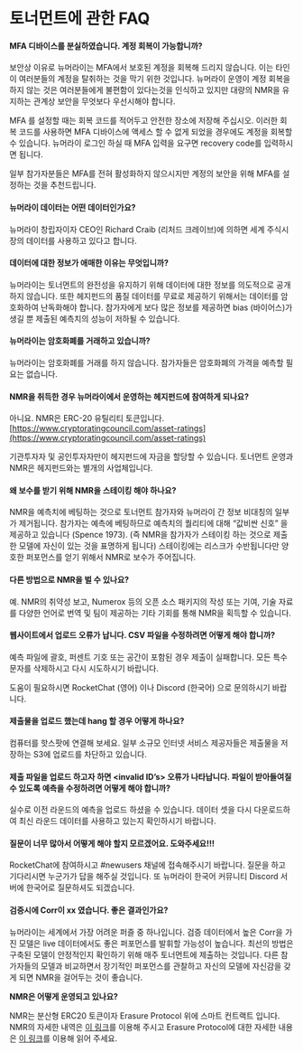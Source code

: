 # 토너먼트에 관한 FAQ

#### **MFA 디바이스를 분실하였습니다. 계정 회복이 가능합니까?**

보안상 이유로 뉴머라이는 MFA에서 보호된 계정을 회복해 드리지 않습니다. 이는 타인이 여러분들의 계정을 탈취하는 것을 막기 위한 것입니다. 뉴머라이 운영이 계정 회복을 하지 않는 것은 여러분들에게 불편함이 있다는것을 인식하고 있지만 대량의 NMR을 유지하는 관계상 보안을 무엇보다 우선시해야 합니다.

MFA 를 설정할 때는 회복 코드를 적어두고 안전한 장소에 저장해 주십시오. 이러한 회복 코드를 사용하면 MFA 디바이스에 액세스 할 수 없게 되었을 경우에도 계정을 회복할 수 있습니다. 뉴머라이 로그인 하실 때 MFA 입력을 요구면 recovery code를 입력하시면 됩니다.

일부 참가자분들은 MFA를 전혀 활성화하지 않으시지만 계정의 보안을 위해 MFA를 설정하는 것을 추천드립니다.

#### 뉴머라이 데이터는 어떤 데이터인가요?

뉴머라이 창립자이자 CEO인 Richard Craib (리처드 크레이브)에 의하면 세계 주식시장의 데이터를 사용하고 있다고 합니다.

#### **데이터에 대한 정보가 애매한 이유는 무엇입니까?**

뉴머라이는 토너먼트의 완전성을 유지하기 위해 데이터에 대한 정보를 의도적으로 공개하지 않습니다. 또한 헤지펀드의 품질 데이터를 무료로 제공하기 위해서는 데이터를 암호화하여 난독화해야 합니다. 참가자에게 보다 많은 정보를 제공하면 bias (바이어스)가 생길 뿐 제출된 예측치의 성능이 저하될 수 있습니다.

#### **뉴머라이는 암호화폐를 거래하고 있습니까?**

뉴머라이는 암호화폐를 거래를 하지 않습니다. 참가자들은 암호화폐의 가격을 예측할 필요는 없습니다.

#### **NMR을 취득한 경우 뉴머라이에서 운영하는 헤지펀드에 참여하게 되나요?**

아니요. NMR은 ERC-20 유틸리티 토큰입니다. [https://www.cryptoratingcouncil.com/asset-ratings](https://www.cryptoratingcouncil.com/asset-ratings)

기관투자자 및 공인투자자만이 헤지펀드에 자금을 할당할 수 있습니다. 토너먼트 운영과 NMR은 헤지펀드와는 별개의 사업체입니다.

#### **왜 보수를 받기 위해 NMR을 스테이킹 해야 하나요?**

NMR을 예측치에 베팅하는 것으로 토너먼트 참가자와 뉴머라이 간 정보 비대칭의 일부가 제거됩니다. 참가자는 예측에 베팅하므로 예측치의 퀄리티에 대해 “값비싼 신호” 을 제공하고 있습니다 (Spence 1973). (즉 NMR을 참가자가 스테이킹 하는 것으로 제출한 모델에 자신이 있는 것을 표명하게 됩니다) 스테이킹에는 리스크가 수반됩니다만 양호한 퍼포먼스를 얻기 위해서 NMR로 보수가 주어집니다.

#### **다른 방법으로 NMR을 벌 수 있나요?**

예. NMR의 취약성 보고, Numerox 등의 오픈 소스 패키지의 작성 또는 기여, 기술 자료를 다양한 언어로 번역 및 팀이 제공하는 기타 기회를 통해 NMR을 획득할 수 있습니다.

#### **웹사이트에서 업로드 오류가 납니다. CSV 파일을 수정하려면 어떻게 해야 합니까?**

예측 파일에 괄호, 퍼센트 기호 또는 공간이 포함된 경우 제출이 실패합니다. 모든 특수문자를 삭제하시고 다시 시도하시기 바랍니다.

도움이 필요하시면 RocketChat (영어) 이나 Discord (한국어) 으로 문의하시기 바랍니다.

#### **제출물을 업로드 했는데 hang 할 경우 어떻게 하나요?**

컴퓨터를 핫스팟에 연결해 보세요. 일부 소규모 인터넷 서비스 제공자들은 제출물을 저장하는 S3에 업로드를 차단하고 있습니다.

#### **제출 파일을 업로드 하고자 하면 \<invalid ID’s> 오류가 나타납니다. 파일이 받아들여질 수 있도록 예측을 수정하려면 어떻게 해야 합니까?**

실수로 이전 라운드의 예측을 업로드 하셨을 수 있습니다. 데이터 셋을 다시 다운로드하여 최신 라운드 데이터를 사용하고 있는지 확인하시기 바랍니다.

#### 질문이 너무 많아서 어떻게 해야 할지 모르겠어요. 도와주세요!!!

RocketChat에 참여하시고 #newusers 채널에 접속해주시기 바랍니다. 질문을 하고 기다리시면 누군가가 답을 해주실 것입니다. 또 뉴머라이 한국어 커뮤니티 Discord 서버에 한국어로 질문하셔도 되겠습니다.

#### 검증시에 Corr이 xx 였습니다. 좋은 결과인가요?

뉴머라이는 세계에서 가장 어려운 퍼즐 중 하나입니다. 검증 데이터에서 높은 Corr을 가진 모델은 live 데이터에서도 좋은 퍼포먼스를 발휘할 가능성이 높습니다. 최선의 방법은 구축된 모델이 안정적인지 확인하기 위해 매주 토너먼트에 제출하는 것입니다. 다른 참가자들의 모델과 비교하면서 장기적인 퍼포먼스를 관찰하고 자신의 모델에 자신감을 갖게 되면 NMR을 걸어두는 것이 좋습니다.

**NMR은 어떻게 운영되고 있나요?**

NMR는 분산형 ERC20 토큰이자 Erasure Protocol 위에 스마트 컨트랙트 입니다. NMR의 자세한 내역은 [이 링크](https://etherscan.io/token/0x1776e1f26f98b1a5df9cd347953a26dd3cb46671)를 이용해 주시고 Erasure Protocol에 대한 자세한 내용은 [이 링크](https://github.com/erasureprotocol/NMR)를 이용해 읽어 주세요.

